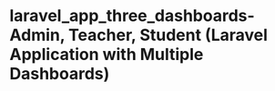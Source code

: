 # laravel_app_three_dashboards- Admin, Teacher, Student (Laravel Application with Multiple Dashboards)


